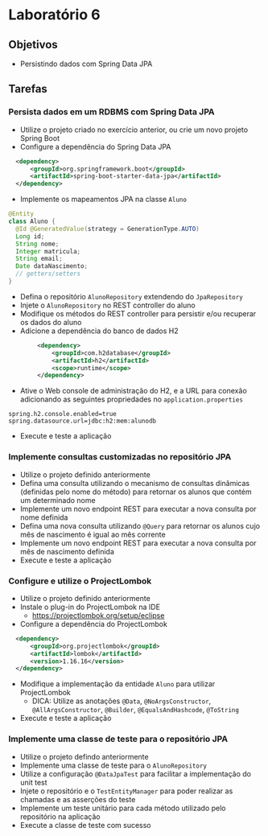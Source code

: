 # Laboratório 6

## Objetivos
- Persistindo dados com Spring Data JPA

## Tarefas
### Persista dados em um RDBMS com Spring Data JPA
- Utilize o projeto criado no exercício anterior, ou crie um novo projeto Spring Boot
- Configure a dependência do Spring Data JPA 
```xml
  <dependency>
      <groupId>org.springframework.boot</groupId>
      <artifactId>spring-boot-starter-data-jpa</artifactId>
  </dependency>
```
- Implemente os mapeamentos JPA na classe `Aluno`
```java
@Entity
class Aluno {
  @Id @GeneratedValue(strategy = GenerationType.AUTO)
  Long id;
  String nome;
  Integer matricula;
  String email;
  Date dataNascimento;
  // getters/setters
}
```
- Defina o repositório `AlunoRepository` extendendo do `JpaRepository`
- Injete o `AlunoRepository` no REST controller do aluno
- Modifique os métodos do REST controller para persistir e/ou recuperar os dados do aluno
- Adicione a dependência do banco de dados H2 
```xml
		<dependency>
			<groupId>com.h2database</groupId>
			<artifactId>h2</artifactId>
			<scope>runtime</scope>
		</dependency>
```
- Ative o Web console de administração do H2, e a URL para conexão adicionando as seguintes propriedades no `application.properties`
```
spring.h2.console.enabled=true
spring.datasource.url=jdbc:h2:mem:alunodb
```
- Execute e teste a aplicação

### Implemente consultas customizadas no repositório JPA
- Utilize o projeto definido anteriormente
- Defina uma consulta utilizando o mecanismo de consultas dinâmicas (definidas pelo nome do método) para retornar os alunos que contém um determinado nome
- Implemente um novo endpoint REST para executar a nova consulta por nome definida
- Defina uma nova consulta utilizando `@Query` para retornar os alunos cujo mês de nascimento é igual ao mês corrente
- Implemente um novo endpoint REST para executar a nova consulta por mês de nascimento definida
- Execute e teste a aplicação 

### Configure e utilize o ProjectLombok
- Utilize o projeto definido anteriormente
- Instale o plug-in do ProjectLombok na IDE
  - https://projectlombok.org/setup/eclipse
- Configure a dependência do ProjectLombok

```xml
  <dependency>
      <groupId>org.projectlombok</groupId>
      <artifactId>lombok</artifactId>
      <version>1.16.16</version>
  </dependency>  
```
- Modifique a implementação da entidade `Aluno` para utilizar ProjectLombok
  - DICA: Utilize as anotações `@Data`, `@NoArgsConstructor`, `@AllArgsConstructor`, `@Builder`, `@EqualsAndHashcode`, `@ToString`
- Execute e teste a aplicação

### Implemente uma classe de teste para o repositório JPA
- Utilize o projeto defindo anteriormente
- Implemente uma classe de teste para o `AlunoRepository`
- Utilize a configuração `@DataJpaTest` para facilitar a implementação do unit test
- Injete o repositório e o `TestEntityManager` para poder realizar as chamadas e as asserções do teste
- Implemente um teste unitário para cada método utilizado pelo repositório na aplicação
- Execute a classe de teste com sucesso
